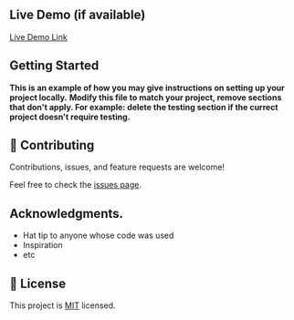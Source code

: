 
## Live Demo (if available)

[Live Demo Link]()


## Getting Started

**This is an example of how you may give instructions on setting up your project locally.**
**Modify this file to match your project, remove sections that don't apply. For example: delete the testing section if the currect project doesn't require testing.**


## 🤝 Contributing

Contributions, issues, and feature requests are welcome!

Feel free to check the [issues page](../../issues/).


## Acknowledgments.

- Hat tip to anyone whose code was used
- Inspiration
- etc

## 📝 License

This project is [MIT](./MIT.md) licensed.
